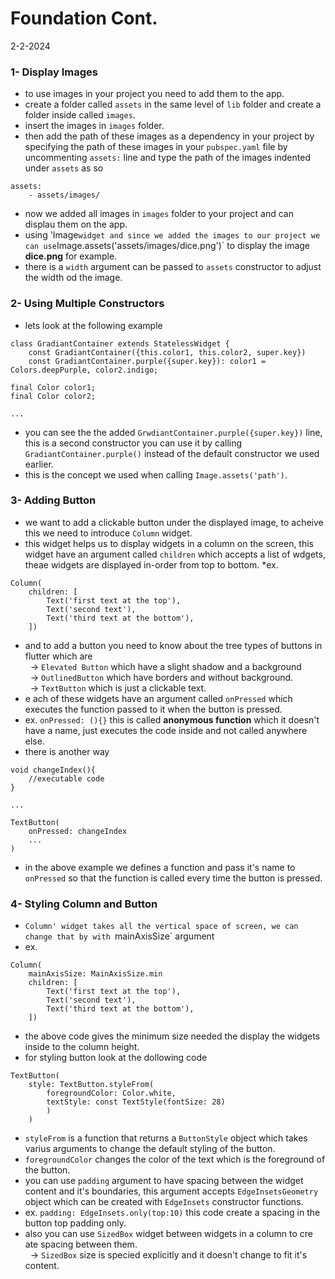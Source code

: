 # Foundation Cont.
2-2-2024

### 1- Display Images
* to use images in your project you need to add them to the app.
* create a folder called `assets` in the same level of `lib` folder and create a folder inside called `images`.
* insert the images in `images` folder.
* then add the path of these images as a dependency in your project by specifying the path of these images in your `pubspec.yaml` file by uncommenting `assets:` line and type the path of the images indented under `assets` as so
```
assets:
	- assets/images/
```
* now we added all images in `images` folder to your project and can displau them on the app.
* using 'Image` widget and since we added the images to our project we can use `Image.assets('assets/images/dice.png')` to display the image **dice.png** for example.
* there is a `width` argument can be passed to `assets` constructor to adjust the width od the image.

### 2- Using Multiple Constructors
* lets look at the following example
```
class GradiantContainer extends StatelessWidget {
	const GradiantContainer({this.color1, this.color2, super.key})
	const GradiantContainer.purple({super.key}): color1 = Colors.deepPurple, color2.indigo;

final Color color1;
final Color color2;

...

```
* you can see the the added `GrwdiantContainer.purple({super.key})` line, this is a second constructor you can use it by calling `GradiantContainer.purple()` instead of the default constructor we used earlier.
* this is the concept we used when calling `Image.assets('path')`.

### 3- Adding Button
* we want to add a clickable button under the displayed image, to acheive this we need to introduce `Column` widget.
* this widget helps us to display widgets in a column on the screen, this widget have an argument called `children` which accepts a list of wdgets, theae widgets are displayed in-order from top to bottom.
*ex.
```
Column(
	children: [
		Text('first text at the top'),
		Text('second text'),
		Text('third text at the bottom'),
	])
```
* and to add a button you need to know about the tree types of buttons in flutter which are<br>
&nbsp; -> `Elevated Button` which have a slight shadow and a background<br>
&nbsp; -> `OutlinedButton` which have borders and without background.<br>
&nbsp; -> `TextButton` which is just a clickable text.
* e	ach of these widgets have an argument called `onPressed` which executes the function passed to it when the button is pressed.
* ex. `onPressed: (){}` this is called **anonymous function** which it doesn't have a name, just executes the code inside and not called anywhere else.
* there is another way
```
void changeIndex(){
	//executable code
}

...

TextButton(
	onPressed: changeIndex
	...
)
```
* in the above example we defines a function and pass it's name to `onPressed` so that the function is called every time the button is pressed.

### 4- Styling Column and Button
* `Column' widget takes all the vertical space of screen, we can change that by with `mainAxisSize` argument
* ex.
```
Column(
	mainAxisSize: MainAxisSize.min
	children: [
		Text('first text at the top'),
		Text('second text'),
		Text('third text at the bottom'),
	])
```
* the above code gives the minimum size needed the display the widgets inside to the column height.
* for styling button look at the dollowing code
```
TextButton(
	style: TextButton.styleFrom(
		foregroundColor: Color.white,
		textStyle: const TextStyle(fontSize: 28)
		)
	)
```
* `styleFrom` is a function that returns a `ButtonStyle` object which takes varius arguments to change the default styling of the button.
* `foregroundColor` changes the color of the text which is the foreground of the button.
* you can use `padding` argument to have spacing between the widget content and it's boundaries, this argument accepts `EdgeInsetsGeometry` object which can be created with `EdgeInsets` constructor functions.
* ex. `padding: EdgeInsets.only(top:10)` this code create a spacing in the button top padding only.
* also you can use `SizedBox` widget between widgets in a column to cre	ate spacing between them.<br>
&nbsp; -> `SizedBox` size is specied explicitly and it doesn't change to fit it's content.